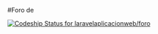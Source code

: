 #Foro de 

[ ![Codeship Status for laravelaplicacionweb/foro](https://app.codeship.com/projects/51ca4ac0-3e2a-0135-4608-62b0b76803e5/status?branch=master)](https://app.codeship.com/projects/229394)